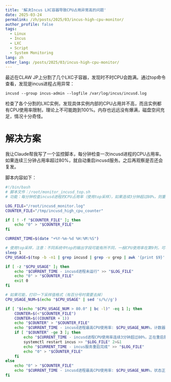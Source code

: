 ```yaml
---
title: '解决Incus LXC容器导致CPU占用异常高的问题'
date: 2025-03-24
permalink: /zh/posts/2025/03/incus-high-cpu-monitor/
author_profile: false
tags:
  - Linux
  - Incus
  - LXC
  - Script
  - System Monitoring
lang: zh
other_lang: /posts/2025/03/incus-high-cpu-monitor/
---
```


最近在CLAW JP上分割了几个LXC子容器，发现时不时CPU会跑满。通过top命令查看，发现是incus进程占用异常：
```
incusd --group incus-admin --logfile /var/log/incus/incusd.log
```

检查了各个分割的LXC实例，发现具体实例内部的CPU占用并不高，而且实例都有CPU使用率限制，理论上不可能跑到100%。内存也远远没有爆满，磁盘空间充足，情况十分奇怪。

# 解决方案

我让Claude帮我写了一个监控脚本，每分钟检查一次incusd进程的CPU占用率。如果连续三分钟占用率超过80%，就自动重启incusd服务。之后再观察是否还会复发。

脚本内容如下：

```bash
#!/bin/bash
# 脚本文件：/root/monitor_incusd_top.sh
# 功能：每分钟检查incusd进程的CPU占用率（使用top采样），如果连续3分钟超过80%，则重启服务

LOG_FILE="/root/incusd_monitor.log"
COUNTER_FILE="/tmp/incusd_high_cpu_counter"

if [ ! -f "$COUNTER_FILE" ]; then
    echo "0" > "$COUNTER_FILE"
fi

CURRENT_TIME=$(date "+%Y-%m-%d %H:%M:%S")

# 使用top采样，注意：不同系统中top的输出字段可能有所不同，一般CPU使用率在第9列，可根据实际情况调整
sleep 1
CPU_USAGE=$(top -b -n1 | grep incusd | grep -v grep | awk '{print $9}' | sort -nr | head -n 1)

if [ -z "$CPU_USAGE" ]; then
    echo "$CURRENT_TIME - incusd进程未运行" >> "$LOG_FILE"
    echo "0" > "$COUNTER_FILE"
    exit 0
fi

# 如果可能，打印一下采样值格式（有百分号时需要去掉）
CPU_USAGE_NUM=$(echo "$CPU_USAGE" | sed 's/%//g')

if [ "$(echo "$CPU_USAGE_NUM > 80.0" | bc -l)" -eq 1 ]; then
    COUNTER=$(<"$COUNTER_FILE")
    COUNTER=$((COUNTER + 1))
    echo "$COUNTER" > "$COUNTER_FILE"
    echo "$CURRENT_TIME - incusd进程最高CPU使用率: $CPU_USAGE_NUM%，计数器: $COUNTER" >> "$LOG_FILE"
    if [ "$COUNTER" -ge 3 ]; then
        echo "$CURRENT_TIME - incusd进程CPU使用率连续3分钟超过80%，正在重启服务…" >> "$LOG_FILE"
        systemctl restart incus >> "$LOG_FILE" 2>&1
        echo "$CURRENT_TIME - incus服务重启完成" >> "$LOG_FILE"
        echo "0" > "$COUNTER_FILE"
    fi
else
    echo "0" > "$COUNTER_FILE"
    echo "$CURRENT_TIME - incusd进程最高CPU使用率: $CPU_USAGE_NUM%，状态正常" >> "$LOG_FILE"
fi
```
